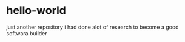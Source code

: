 # hello-world
just another repository
i had done alot of research to become a good softwara builder
